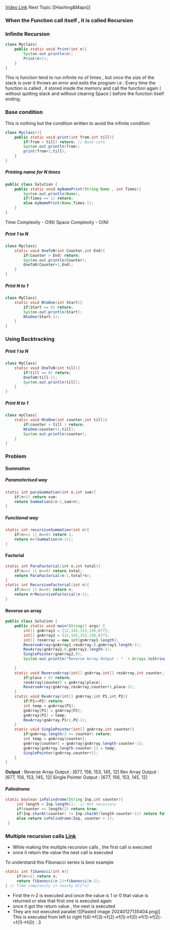 [Video Link](https://youtu.be/yVdKa8dnKiE?si=D-C0hvUrrg7YCRHk)
Next Topic [[Hashing&Maps]]


### When the Function call itself , it is called Recursion 
### Infinite Recursion 

```Java
class Myclass{
	public static void Print(int n){
		System.out.println(n);
		Print(n+1);
	}
}
```

This is function tend to run infinite no of times , but once the size of the stack is over it throws an error and exits the program
	i.e : Every time the function is called , it stored inside the memory and call the function again ( without quitting stack and without clearing Space ) before the function itself ending.

### Base condition

This is nothing but the condition written to avoid the infinite condition

```Java
class Myclass(){
	public static void print(int from,int till){  
	    if(from > till) return; // Base cafe 
	    System.out.println(from);
	    print(from+1,till);
	}
}
```

##### Printing name for N times
```Java
public class Solution {
    public static void myNamePrint(String Name , int Times){  
        System.out.println(Name);  
        if(Times == 1) return;  
        else myNamePrint(Name,Times-1);  
    }  
}
```
Time Complexity - O(N) 
Space Complexity - O(N)

##### Print 1 to N
```Java
class Myclass{
	static void OneToN(int Counter,int End){  
	    if(Counter > End) return;  
	    System.out.println(Counter);  
	    OneToN(Counter+1,End);  
	}
}
```

##### Print N to 1
```Java
class MyClass{
	static void NtoOne(int Start){
		if(Start == 0) return;
		System.out.println(Start);
		NtoOne(Start-1);
	}
}
```


### Using Backtracking

##### Print 1 to N 
```Java
class MyClass{
	static void OneToN(int till){  
	    if(till == 0) return;  
	    OneToN(till-1);  
	    System.out.println(till);  
	}
}
```

##### Print N to 1
```Java
class myClass{
	static void NtoOne(int counter,int till){  
	    if(counter > till ) return;  
	    NtoOne(counter+1,till);  
	    System.out.println(counter);  
	}
}
```

### Problem
#### Summation
##### Parameterised way
```Java
static int paraSummation(int n,int sum){  
    if(n<1) return sum;  
    return Summation1(n-1,sum+n);  
}
```
##### Functional way
```Java
static int recursiveSummation(int n){  
    if(n==1 || n==0) return 1;  
    return n+(Summation(n-1));  
}
```

#### Factorial
```Java
static int ParaFactorial(int n,int total){  
    if(n==1 || n==0) return total;  
    return ParaFactorial(n-1,total*n);  
}  
static int RecursiveFactorial(int n){  
    if(n==1 || n==0) return n;  
    return n*RecursiveFactorial(n-1);  
}
```

#### Reverse an array
```Java
public class Solution {  
    public static void main(String[] args) {  
        int[] gnArray1 = {12,145,153,156,677};  
        int[] gnArray2 = {12,145,153,156,677};  
        int[] resArray = new int[gnArray1.length];  
        ReverseArray(gnArray1,resArray,0,gnArray1.length-1);  
        RevArray(gnArray1,0,gnArray1.length-1);  
        SinglePointer(gnArray2,0);  
        System.out.println("Reverse Array Output : "  + Arrays.toString(resArray) +  "\nRev Array Output : " + Arrays.toString(gnArray1) + "\nSingle Pointer Output : " + Arrays.toString(gnArray2));  
  
    }  
    static void ReverseArray(int[] gnArray,int[] resArray,int counter,int place){  
        if(place < 0) return;  
        resArray[counter] = gnArray[place];  
        ReverseArray(gnArray,resArray,counter+1,place-1);  
    }  
    static void RevArray(int[] gnArray,int P1,int P2){  
        if(P1>=P2) return;  
        int temp = gnArray[P1];  
        gnArray[P1] = gnArray[P2];  
        gnArray[P2] = temp;  
        RevArray(gnArray,P1+1,P2-1);  
    }  
    static void SinglePointer(int[] gnArray,int counter){  
        if(gnArray.length/2 <= counter) return;  
        int temp = gnArray[counter];  
        gnArray[counter] = gnArray[gnArray.length-counter-1];  
        gnArray[gnArray.length-counter-1] = temp;  
        SinglePointer(gnArray,counter+1);  
    }  
}
```
**Output** :
Reverse Array Output : [677, 156, 153, 145, 12]
Rev Array Output : [677, 156, 153, 145, 12]
Single Pointer Output : [677, 156, 153, 145, 12]



#### Palindrome
```Java
static boolean isPalindrome(String Inp,int counter){  
     int length = Inp.length();  // Not necessary
     if(counter >= length/2) return true;  
     if(Inp.charAt(counter) != Inp.charAt(length-counter-1)) return false;  
     else return isPalindrome(Inp, counter + 1);  
 }
```
### Multiple recursion calls [Link](https://youtu.be/kvRjNm4rVBE?si=yGMS5I_gmY7xfz7C)
- While making the multiple recursion calls , the first call is executed 
- once it return the value the next call is executed

To understand this Fibonacci series is best example
```Java
static int fibanocci(int n){  
     if(n<=1) return n;  
     return fibanocci(n-1)+fibanocci(n-2);  
} // Time complexity is nearby O(2^n)
```
- First the n-2 is executed and once the value is 1 or 0 that value is returned or else that first one is executed again 
- once it got the return value , the next is executed 
- They are not executed parallel
![[Pasted image 20240127135404.png]]
This is executed from left to right f(4)->f(3)->f(2)->f(1)->f(0)->f(1)->f(2)->f(1)->f(0) : 3 